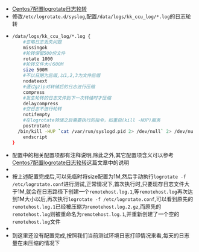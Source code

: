 - [Centos7配置logrotate日志轮转](https://blog.51cto.com/u_14832653/2512113)
- 修改`/etc/logrotate.d/syslog`,配置`/data/logs/kk_ccu_log/*.log`的日志轮转
- ```bash
  /data/logs/kk_ccu_log/*.log {
      #忽略日志丢失问题
      missingok
      #轮转保留500份文件
      rotate 1000
      #轮转文件大小500M
      size 500M
      #不以日期为后缀,以1,2,3为文件后缀
      nodateext
      #通过gzip对转储后的日志进行压缩
      compress
      #发生轮转的日志文件到下一次转储时才压缩
      delaycompress
      #空日志不进行轮转
      notifempty
      #在logrotate转储之后需要执行的指令，如重启(kill -HUP)服务
      postrotate
  	/bin/kill -HUP `cat /var/run/syslogd.pid 2> /dev/null` 2> /dev/null || true
      endscript
  }
  ```
- 配置中的相关配置项都有注释说明,除此之外,其它配置项含义可以参考[Centos7配置logrotate日志轮转](https://blog.51cto.com/u_14832653/2512113)这篇文章中的说明
-
- 按上述配置完成后,可以先临时将size配置为1M,然后手动执行`logrotate -f /etc/logrotate.conf`进行测试,正常情况下,首次执行时,只要现存日志文件大于1M,就会在日志路径下创建一个`remotehost.log.1`,等`remotehost.log`再次达到1M大小以后,再次执行`logrotate -f /etc/logrotate.conf`,可以看到原先的`remotehost.log.1`已经被压缩为`remotehost.log.2.gz`,而原先的`remotehost.log`则被重命名为`remotehost.log.1`,并重新创建了一个空的`remotehost.log`文件
-
- 到这里还没有配置完成,按照我们当前测试环境日志打印情况来看,每天的日志量在未压缩的情况下